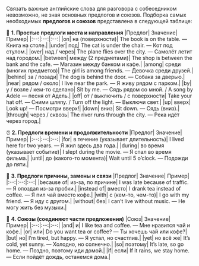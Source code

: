 Связать важные английские слова для разговора с собеседником невозможно, не зная основных предлогов и союзов. Подборка самых необходимых **предлогов и союзов** представлена в следующей таблице:

📍 **1. Простые предлоги места и направления**
|Предлог|	Значение|	Пример|
|:--:|:--:|:--:|
|on|	на (поверхности)|	The book is on the table. — Книга на столе.|
|under|	под|	The cat is under the chair. — Кот под стулом.|
|over|	над / через|	The plane flies over the city. — Самолёт летит над городом.|
|between|	между (2 предметами)|	The shop is between the bank and the cafe. — Магазин между банком и кафе.|
|among|	среди (многих предметов)|	The girl is among friends. — Девочка среди друзей.|
|behind|	за / позади|	The dog is behind the door. — Собака за дверью.|
|near|	рядом / около|	I live near the park. — Я живу рядом с парком.|
|by|	у / возле / кем-то сделано|	Sit by me. — Сядь рядом со мной. / A song by Adele — песня от Адель.|
|off|	от / выключить / с поверхности|	Take your hat off. — Сними шляпу. / Turn off the light. — Выключи свет.|
|up|	вверх|	Look up! — Посмотри вверх!|
|down|	вниз|	Sit down. — Сядь (вниз).|
|through|	через / сквозь|	The river runs through the city. — Река идёт через город.|

⏰ **2. Предлоги времени и продолжительности**
|Предлог|	Значение|	Пример|
|:--:|:--:|:--:|
|for|	в течение (указывает длительность)|	I lived here for two years. — Я жил здесь два года.|
|during|	во время (указывает событие)|	I slept during the movie. — Я спал во время фильма.|
|until|	до (какого-то момента)|	Wait until 5 o’clock. — Подожди до пяти.|

🔄 **3. Предлоги причины, замены и связи**
|Предлог|	Значение|	Пример|
|:--:|:--:|:--:|
|because of|	из-за, по причине|	I was late because of traffic. — Я опоздал из-за пробки.|
|instead of|	вместо|	I drank tea instead of coffee. — Я пил чай вместо кофе.|
|with|	с (кем-то, чем-то)|	I go with my friend. — Я иду с другом.|
|without|	без|	I can’t live without music. — Не могу жить без музыки.|

💬 **4. Союзы (соединяют части предложения)**
|Союз|	Значение|	Пример|
|:--:|:--:|:--:|
|and|	и|	I like tea and coffee. — Мне нравится чай и кофе.|
|or|	или|	Do you want tea or coffee? — Ты хочешь чай или кофе?|
|but|	но|	I’m tired, but happy. — Я устал, но счастлив.|
|yet|	но всё же|	It’s cold, yet sunny. — Холодно, но солнечно.|
|so|	поэтому|	It’s late, so go home. — Поздно, поэтому иди домой.|
|if|	если|	If it rains, we stay home. — Если пойдёт дождь, останемся дома.|
